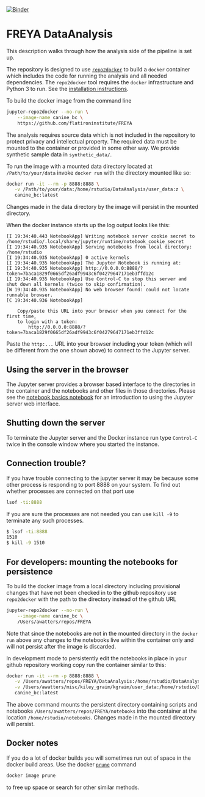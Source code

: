 
[![Binder](http://mybinder.org/badge.svg)](https://mybinder.org/v2/gh/flatironinstitute/FREYA/master)

# FREYA DataAnalysis

This description walks through how the analysis side of the pipeline is set up. 

The repository is designed to use 
[`repo2docker`](https://repo2docker.readthedocs.io/en/latest/)
to build a `docker` container which includes
the code for running the analysis and all needed dependencies.
The `repo2docker` tool requires the `docker` infrastructure
and Python 3 to run.  See the 
[installation instructions](https://repo2docker.readthedocs.io/en/latest/install.html).


To build the docker image from the command line

```bash
jupyter-repo2docker --no-run \
    --image-name canine_bc \
    https://github.com/flatironinstitute/FREYA
```

The analysis requires source data which is not included
in the repository to protect privacy and intellectual property.
The required data must be mounted to the container or provided
in some other way. We provide synthetic sample data in `synthetic_data/`.

To run the image with a mounted data directory located at
`/Path/to/your/data`
invoke `docker run` with the directory mounted like so:

```bash
docker run -it --rm -p 8888:8888 \
   -v /Path/to/your/data:/home/rstudio/DataAnalysis/user_data:z \
   canine_bc:latest
```

Changes made in the data directory by the image will persist in the mounted directory.

When the docker instance starts up the log output looks like this:

```
[I 19:34:40.443 NotebookApp] Writing notebook server cookie secret to /home/rstudio/.local/share/jupyter/runtime/notebook_cookie_secret
[I 19:34:40.935 NotebookApp] Serving notebooks from local directory: /home/rstudio
[I 19:34:40.935 NotebookApp] 0 active kernels
[I 19:34:40.935 NotebookApp] The Jupyter Notebook is running at:
[I 19:34:40.935 NotebookApp] http://0.0.0.0:8888/?token=7baca1829f0665df26adf9943c6f04279647171eb3ffd12c
[I 19:34:40.935 NotebookApp] Use Control-C to stop this server and shut down all kernels (twice to skip confirmation).
[W 19:34:40.935 NotebookApp] No web browser found: could not locate runnable browser.
[C 19:34:40.936 NotebookApp] 
    
    Copy/paste this URL into your browser when you connect for the first time,
    to login with a token:
        http://0.0.0.0:8888/?token=7baca1829f0665df26adf9943c6f04279647171eb3ffd12c
```

Paste the `http:...` URL into your browser including your token (which will be different
from the one shown above) to connect to the Jupyter server.  

## Using the server in the browser

The Jupyter server provides a browser based interface to the directories
in the container and the notebooks and other files in those directories.
Please see the
[notebook basics notebook](http://nbviewer.jupyter.org/github/jupyter/notebook/blob/master/docs/source/examples/Notebook/Notebook%20Basics.ipynb)
for an introduction to using the Jupyter server web interface.

## Shutting down the server

To terminate the Jupyter server and the Docker instance run type `Control-C` twice in the
console window where you started the instance.


## Connection trouble?

If you have trouble connecting to the jupyter server it may be because some other process
is responding to port 8888 on your system.  To find out whether processes are connected on
that port use

```bash
lsof -ti:8888 
```

If you are sure the processes are not needed you
can use `kill -9` to terminate any such processes.

```bash
$ lsof -ti:8888 
1510
$ kill -9 1510
```


## For developers: mounting the notebooks for persistence

To build the docker image from a local directory including provisional changes
that have not been checked in to the github repository use 
`repo2docker` with the path to the directory
instead of the github URL

```bash
jupyter-repo2docker --no-run \
    --image-name canine_bc \
    /Users/awatters/repos/FREYA
```

Note that since the notebooks are not in the mounted directory in the `docker run` above
any changes to the notebooks live within the container only and 
will not persist after the image is discarded.

In development mode to persistently edit the notebooks in place in your github repository 
working copy run the
container similar to this:

```bash
docker run -it --rm -p 8888:8888 \
   -v /Users/awatters/repos/FREYA/DataAnalysis:/home/rstudio/DataAnalysis:z \
   -v /Users/awatters/misc/kiley_graim/kgraim/user_data:/home/rstudio/DataAnalysis/user_data:z \
   canine_bc:latest
```

The above command mounts the persistent directory containing scripts and notebooks
`/Users/awatters/repos/FREYA/notebooks` into
the container at the location
`/home/rstudio/notebooks`.  Changes made in the mounted directory will persist.

## Docker notes

If you do a lot of docker builds you will sometimes run out of space
in the docker build areas.  Use the docker
[`prune`](https://docs.docker.com/config/pruning/) command

```bash
docker image prune
```

to free up space or search for other similar methods.

